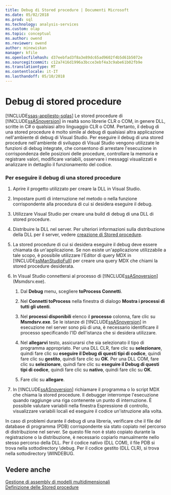 ```yaml
---
title: Debug di Stored procedure | Documenti Microsoft
ms.date: 05/02/2018
ms.prod: sql
ms.technology: analysis-services
ms.custom: olap
ms.topic: conceptual
ms.author: owend
ms.reviewer: owend
author: minewiskan
manager: kfile
ms.openlocfilehash: d37eebfad3f8a3e89dc65ad9602f4b5d61b5072e
ms.sourcegitcommit: c12a7416d1996a3bcce3ebf4a3c9abe61b02fb9e
ms.translationtype: MT
ms.contentlocale: it-IT
ms.lasthandoff: 05/10/2018
---
```

# <a name="debugging-stored-procedures"></a>Debug di stored procedure
[!INCLUDE[ssas-appliesto-sqlas](../../includes/ssas-appliesto-sqlas.md)]
  Le stored procedure di [!INCLUDE[ssASnoversion](../../includes/ssasnoversion-md.md)] in realtà sono librerie CLR o COM, in genere DLL, scritte in C# o qualsiasi altro linguaggio CLR o COM. Pertanto, il debug di una stored procedure è molto simile al debug di qualsiasi altra applicazione nell'ambiente di debug di Visual Studio. Per eseguire il debug di una stored procedure nell'ambiente di sviluppo di Visual Studio vengono utilizzate le funzioni di debug integrate, che consentono di arrestare l'esecuzione in corrispondenza delle posizioni delle procedure, controllare la memoria e registrare valori, modificare variabili, osservare i messaggi visualizzati e analizzare in dettaglio il funzionamento del codice.  
  
### <a name="to-debug-a-stored-procedure"></a>Per eseguire il debug di una stored procedure  
  
1.  Aprire il progetto utilizzato per creare la DLL in Visual Studio.  
  
2.  Impostare punti di interruzione nel metodo o nella funzione corrispondente alla procedura di cui si desidera eseguire il debug.  
  
3.  Utilizzare Visual Studio per creare una build di debug di una DLL di stored procedure.  
  
4.  Distribuire la DLL nel server. Per ulteriori informazioni sulla distribuzione della DLL per il server, vedere [creazione di Stored procedure](../../analysis-services/multidimensional-models-extending-olap-stored-procedures/creating-stored-procedures.md).  
  
5.  La stored procedure di cui si desidera eseguire il debug deve essere chiamata da un'applicazione. Se non esiste un'applicazione utilizzabile a tale scopo, è possibile utilizzare l'Editor di query MDX in [!INCLUDE[ssManStudioFull](../../includes/ssmanstudiofull-md.md)] per creare una query MDX che chiami la stored procedure desiderata.  
  
6.  In Visual Studio connettersi al processo di [!INCLUDE[ssASnoversion](../../includes/ssasnoversion-md.md)] (Msmdsrv.exe).  
  
    1.  Dal **Debug** menu, scegliere **toProcess Connetti**.  
  
    2.  Nel **Connetti toProcess** nella finestra di dialogo **Mostra i processi di tutti gli utenti**.  
  
    3.  Nel **processi disponibili** elenco il **processo** colonna, fare clic su **Msmdsrv.exe**. Se le istanze di [!INCLUDE[ssASnoversion](../../includes/ssasnoversion-md.md)] in esecuzione nel server sono più di una, è necessario identificare il processo specificando l'ID dell'istanza che si desidera utilizzare.  
  
    4.  Nel **allegarvi** testo, assicurarsi che sia selezionato il tipo di programma appropriato. Per una DLL CLR, fare clic su **selezionare**, quindi fare clic su **eseguire il Debug di questi tipi di codice**, quindi fare clic su **gestito**, quindi fare clic su **OK**. Per una DLL COM, fare clic su **selezionare**, quindi fare clic su **eseguire il Debug di questi tipi di codice**, quindi fare clic su **nativo**, quindi fare clic su **OK**.  
  
    5.  Fare clic su **allegare**.  
  
7.  In [!INCLUDE[ssASnoversion](../../includes/ssasnoversion-md.md)] richiamare il programma o lo script MDX che chiama la stored procedure. Il debugger interrompe l'esecuzione quando raggiunge una riga contenente un punto di interruzione. È possibile valutare variabili nella finestra Espressione di controllo, visualizzare variabili locali ed eseguire il codice un'istruzione alla volta.  
  
 In caso di problemi durante il debug di una libreria, verificare che il file del database di programma (PDB) corrispondente sia stato copiato nel percorso di distribuzione nel server. Se questo file non è stato copiato durante la registrazione o la distribuzione, è necessario copiarlo manualmente nello stesso percorso della DLL. Per il codice nativo (DLL COM), il file PDB si trova nella sottodirectory \debug. Per il codice gestito (DLL CLR), si trova nella sottodirectory \WINDEBUG.  
  
## <a name="see-also"></a>Vedere anche  
 [Gestione di assembly di modelli multidimensionali](../../analysis-services/multidimensional-models/multidimensional-model-assemblies-management.md)   
 [Definizione delle Stored procedure](../../analysis-services/multidimensional-models-extending-olap-stored-procedures/defining-stored-procedures.md)  
  
  
